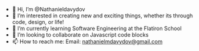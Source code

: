 - 👋 Hi, I’m @Nathanieldavydov
- 👀 I’m interested in creating new and exciting things, whether its through code, design, or life!
- 🌱 I’m currently learning Software Engineering at the Flatiron School
- 💞️ I’m looking to collaborate on Javascript code blocks
- 📫 How to reach me: Email: nathanielmdavydov@gmail.com

<!---
Nathanieldavydov/Nathanieldavydov is a ✨ special ✨ repository because its `README.md` (this file) appears on your GitHub profile.
You can click the Preview link to take a look at your changes.
--->

